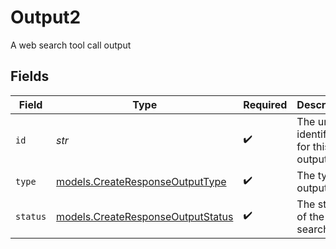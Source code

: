 # Output2

A web search tool call output


## Fields

| Field                                                                        | Type                                                                         | Required                                                                     | Description                                                                  |
| ---------------------------------------------------------------------------- | ---------------------------------------------------------------------------- | ---------------------------------------------------------------------------- | ---------------------------------------------------------------------------- |
| `id`                                                                         | *str*                                                                        | :heavy_check_mark:                                                           | The unique identifier for this output item                                   |
| `type`                                                                       | [models.CreateResponseOutputType](../models/createresponseoutputtype.md)     | :heavy_check_mark:                                                           | The type of output item                                                      |
| `status`                                                                     | [models.CreateResponseOutputStatus](../models/createresponseoutputstatus.md) | :heavy_check_mark:                                                           | The status of the web search                                                 |